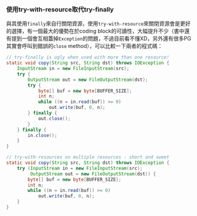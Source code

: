 ### 使用try-with-resource取代try-finally

與其使用`finally`來自行關閉資源，使用`try-with-resource`來關閉資源會是更好的選擇，有一個最大的優勢在於coding block的可讀性，大幅提升不少（書中還有提到一個會互相蓋掉`Exception`的問題，不過目前看不懂XD，另外還有很多PG其實會呼叫到錯誤的`close` method），可以比較一下兩者的程式碼：

```Java
// try-finally is ugly when used with more than one resource!
static void copy(String src, String dst) throws IOException {
    InputStream in = new FileInputStream(src);
    try {
        OutputStream out = new FileOutputStream(dst);
        try {
            byte[] buf = new byte[BUFFER_SIZE];
            int n;
            while ((n = in.read(buf)) >= 0)
                out.write(buf, 0, n);
        } finally {
            out.close();
        }
    } finally {
        in.close();
    }
}
```

``` Java
// try-with-resources on multiple resources - short and sweet
static void copy(String src, String dst) throws IOException {
    try (InputStream in = new FileInputStream(src);
         OutputStream out = new FileOutputStream(dst)) {
        byte[] buf = new byte[BUFFER_SIZE];
        int n;
        while ((n = in.read(buf)) >= 0)
            out.write(buf, 0, n);
    }
}
```
